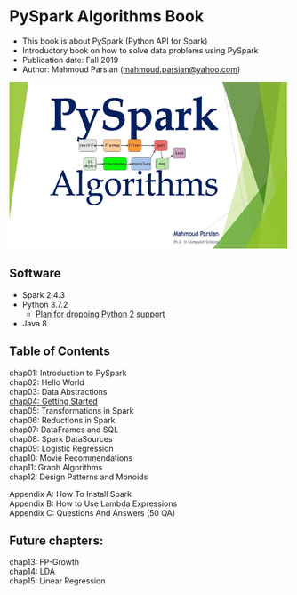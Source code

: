 # PySpark Algorithms Book

* This book is about PySpark (Python API for Spark)
* Introductory book on how to solve data problems using PySpark
* Publication date: Fall 2019
* Author: Mahmoud Parsian (<mahmoud.parsian@yahoo.com>)

<img src="./images/pyspark_algorithms.jpg" alt="drawing" width="500" height="300"/>

## Software

* Spark 2.4.3
* Python 3.7.2
	* [Plan for dropping Python 2 support](http://spark.apache.org/news/plan-for-dropping-python-2-support.html)
* Java 8

## Table of Contents

chap01: Introduction to PySpark  
chap02: Hello World  
chap03: Data Abstractions  
[chap04: Getting Started](./sample_chapters/)  
chap05: Transformations in Spark  
chap06: Reductions in Spark  
chap07: DataFrames and SQL  
chap08: Spark DataSources  
chap09: Logistic Regression  
chap10: Movie Recommendations  
chap11: Graph Algorithms  
chap12: Design Patterns and Monoids  

Appendix A: How To Install Spark  
Appendix B: How to Use Lambda Expressions  
Appendix C: Questions And Answers (50 QA)  


## Future chapters:

chap13: FP-Growth  
chap14: LDA  
chap15: Linear Regression  

